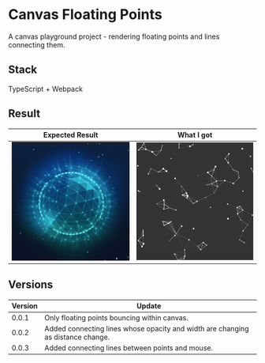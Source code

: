 # Canvas Floating Points

A canvas playground project - rendering floating points and lines connecting them.

## Stack
TypeScript + Webpack

## Result
Expected Result | What I got
---|---
![Expected Result](./screenshots/expected.gif)|![What I got](./screenshots/demo.gif)


## Versions

Version | Update
---|---
0.0.1 | Only floating points bouncing within canvas.
0.0.2 | Added connecting lines whose opacity and width are changing as distance change.
0.0.3 | Added connecting lines between points and mouse.